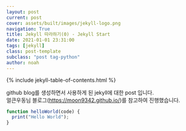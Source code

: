 ```yaml
---
layout: post
current: post
cover: assets/built/images/jekyll-logo.png
navigation: True
title: Jekyll 따라하기(0) - Jekyll Start
date: 2021-01-01 23:31:00
tags: [jekyll]
class: post-template
subclass: "post tag-python"
author: noah
---
```


{% include jekyll-table-of-contents.html %}

github blog를 생성하면서 사용하게 된 jekyll에 대한 post 입니다.  
얼큰우동님 블로그(https://moon9342.github.io/)를 참고하여 진행했습니다.

```javascript
function helloWorld(code) {
  print("Hello World");
}
```
